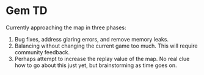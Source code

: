 # Gem TD

Currently approaching the map in three phases:

01. Bug fixes, address glaring errors, and remove memory leaks.
02. Balancing without changing the current game too much.  This will require
    community feedback.
03. Perhaps attempt to increase the replay value of the map.  No real clue
    how to go about this just yet, but brainstorming as time goes on.
